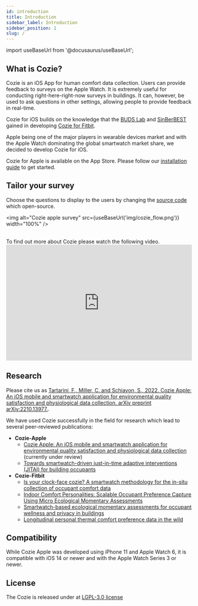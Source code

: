 ```yaml
---
id: introduction
title: Introduction
sidebar_label: Introduction
sidebar_position: 1
slug: /
---
```


import useBaseUrl from '@docusaurus/useBaseUrl'; 

## What is Cozie?

Cozie is an iOS App for human comfort data collection. Users can provide feedback to surveys on the Apple Watch. It is extremely useful for conducting right-here-right-now surveys in buildings. It can, however, be used to ask questions in other settings, allowing people to provide feedback in real-time.

Cozie for iOS builds on the knowledge that the [BUDS Lab](https://www.budslab.org/) and [SinBerBEST](https://sinberbest.berkeley.edu) gained in developing [Cozie for Fitbit](https://cozie-fitbit.app).

Apple being one of the major players in wearable devices market and with the Apple Watch dominating the global smartwatch market share, we decided to develop Cozie for iOS. 

Cozie for Apple is available on the App Store. Please follow our [installation guide](installation) to get started.

## Tailor your survey

Choose the questions to display to the users by changing the [source code](https://github.com/cozie-app/cozie-apple) which open-source.

<img alt="Cozie apple survey" src={useBaseUrl('img/cozie_flow.png')}  width="100%" />

<br/>
To find out more about Cozie please watch the following video.
<iframe width="100%" height="315" src="https://www.youtube.com/embed/5e4FwVydYRE" frameborder="0" allow="accelerometer; autoplay; clipboard-write; encrypted-media; gyroscope; picture-in-picture" allowFullScreen></iframe>

## Research
Please cite us as [Tartarini, F., Miller, C. and Schiavon, S., 2022. Cozie Apple: An iOS mobile and smartwatch application for environmental quality satisfaction and physiological data collection. arXiv preprint arXiv:2210.13977.](ttps://arxiv.org/abs/2210.13977).

We have used Cozie successfully in the field for research which lead to several peer-reviewed publications:

- **Cozie-Apple**
    - [Cozie Apple: An iOS mobile and smartwatch application for environmental quality satisfaction and physiological data collection](https://arxiv.org/abs/2210.13977) (currently under review)
    - [Towards smartwatch-driven just-in-time adaptive interventions (JITAI) for building occupants](https://dl.acm.org/doi/10.1145/3563357.3566135)
- **Cozie-Fitbit**
    - [Is your clock-face cozie? A smartwatch methodology for the in-situ collection of occupant comfort data](https://www.researchgate.net/publication/337376844_Is_your_clock-face_cozie_A_smartwatch_methodology_for_the_in-situ_collection_of_occupant_comfort_data)
    - [Indoor Comfort Personalities: Scalable Occupant Preference Capture Using Micro Ecological Momentary Assessments](https://www.researchgate.net/publication/338527635_Indoor_Comfort_Personalities_Scalable_Occupant_Preference_Capture_Using_Micro_Ecological_Momentary_Assessments)
    - [Smartwatch-based ecological momentary assessments for occupant wellness and privacy in buildings](https://www.researchgate.net/publication/359889789_Smartwatch-based_ecological_momentary_assessments_for_occupant_wellness_and_privacy_in_buildings)
    - [Longitudinal personal thermal comfort preference data in the wild](https://www.researchgate.net/publication/356218901_Longitudinal_personal_thermal_comfort_preference_data_in_the_wild)

## Compatibility
While Cozie Apple was developed using iPhone 11 and Apple Watch 6, it is compatible with iOS 14 or newer and with the Apple Watch Series 3 or newer.

## License
The Cozie is released under at [LGPL-3.0 license](https://github.com/cozie-app/cozie-apple/blob/master/LICENSE)


